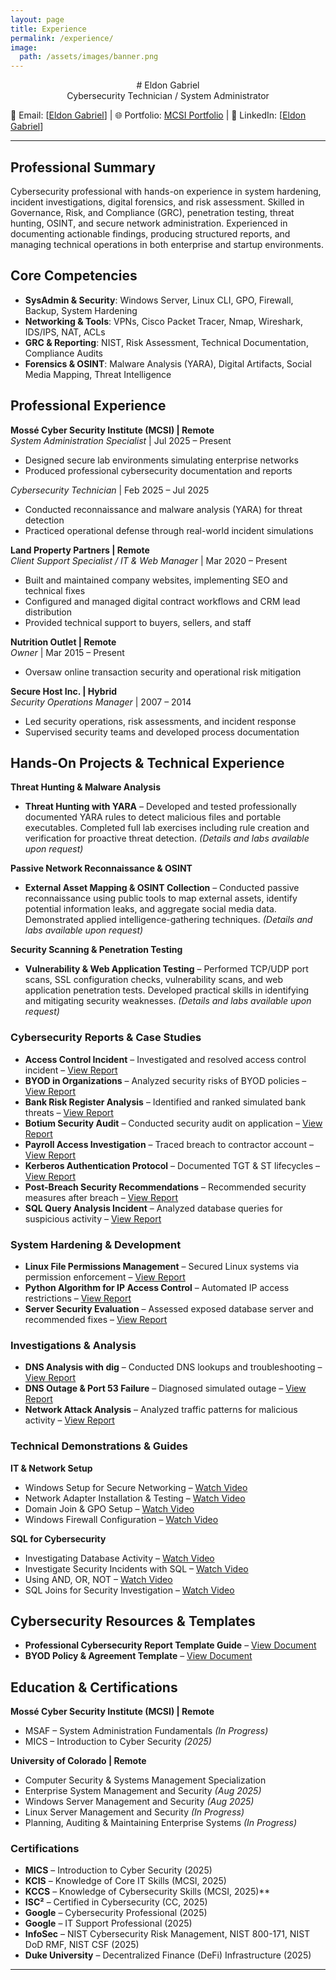 ```yaml
---
layout: page
title: Experience
permalink: /experience/
image:
  path: /assets/images/banner.png
---
```

<center># Eldon Gabriel</center>
<center>Cybersecurity Technician / System Administrator</center>  

📧 Email: [[Eldon Gabriel](mailto:eldongbrl@gmail.com)] | 🌐 Portfolio: [MCSI Portfolio](https://students.mosse-institute.com/student/SB6kNYfrf4Z9gg4Zz8T5LixXI832) | 🔗 LinkedIn: [[Eldon Gabriel](http://www.linkedin.com/eldongabriel)]  

---

## Professional Summary  
Cybersecurity professional with hands-on experience in system hardening, incident investigations, digital forensics, and risk assessment. Skilled in Governance, Risk, and Compliance (GRC), penetration testing, threat hunting, OSINT, and secure network administration. Experienced in documenting actionable findings, producing structured reports, and managing technical operations in both enterprise and startup environments.  

## Core Competencies  
- **SysAdmin & Security**: Windows Server, Linux CLI, GPO, Firewall, Backup, System Hardening  
- **Networking & Tools**: VPNs, Cisco Packet Tracer, Nmap, Wireshark, IDS/IPS, NAT, ACLs  
- **GRC & Reporting**: NIST, Risk Assessment, Technical Documentation, Compliance Audits  
- **Forensics & OSINT**: Malware Analysis (YARA), Digital Artifacts, Social Media Mapping, Threat Intelligence  

## Professional Experience  

**Mossé Cyber Security Institute (MCSI) | Remote**  
*System Administration Specialist* | Jul 2025 – Present  
- Designed secure lab environments simulating enterprise networks  
- Produced professional cybersecurity documentation and reports  

*Cybersecurity Technician* | Feb 2025 – Jul 2025  
- Conducted reconnaissance and malware analysis (YARA) for threat detection  
- Practiced operational defense through real-world incident simulations  

**Land Property Partners | Remote**  
*Client Support Specialist / IT & Web Manager* | Mar 2020 – Present  
- Built and maintained company websites, implementing SEO and technical fixes  
- Configured and managed digital contract workflows and CRM lead distribution  
- Provided technical support to buyers, sellers, and staff  

**Nutrition Outlet | Remote**  
*Owner* | Mar 2015 – Present  
- Oversaw online transaction security and operational risk mitigation  

**Secure Host Inc. | Hybrid**  
*Security Operations Manager* | 2007 – 2014  
- Led security operations, risk assessments, and incident response  
- Supervised security teams and developed process documentation  

## Hands-On Projects & Technical Experience

**Threat Hunting & Malware Analysis**  
- **Threat Hunting with YARA** – Developed and tested professionally documented YARA rules to detect malicious files and portable executables. Completed full lab exercises including rule creation and verification for proactive threat detection. *(Details and labs available upon request)*

**Passive Network Reconnaissance & OSINT**  
- **External Asset Mapping & OSINT Collection** – Conducted passive reconnaissance using public tools to map external assets, identify potential information leaks, and aggregate social media data. Demonstrated applied intelligence-gathering techniques. *(Details and labs available upon request)*

**Security Scanning & Penetration Testing**  
- **Vulnerability & Web Application Testing** – Performed TCP/UDP port scans, SSL configuration checks, vulnerability scans, and web application penetration tests. Developed practical skills in identifying and mitigating security weaknesses. *(Details and labs available upon request)*

### Cybersecurity Reports & Case Studies  
- **Access Control Incident** – Investigated and resolved access control incident – [View Report](https://github.com/EldonGabriel/eldongabriel.github.io/blob/main/assets/reports/REPORT%20%E2%80%93%20Access%20Control%20Incident%20-%20v1.2.0.pdf)  
- **BYOD in Organizations** – Analyzed security risks of BYOD policies – [View Report](https://github.com/EldonGabriel/eldongabriel.github.io/blob/main/assets/reports/REPORT%20%E2%80%93%20BYOD%20in%20Organizations_%20Security%2C%20Challenges%2C%20and%20Strategies%20%E2%80%93%20v1.0.0.pdf)  
- **Bank Risk Register Analysis** – Identified and ranked simulated bank threats – [View Report](https://github.com/EldonGabriel/eldongabriel.github.io/blob/main/assets/reports/REPORT%20%E2%80%93%20Bank%20Risk%20Register%20Analysis%20%E2%80%93%20v1.0.2.pdf)  
- **Botium Security Audit** – Conducted security audit on application – [View Report](https://github.com/EldonGabriel/eldongabriel.github.io/blob/main/assets/reports/REPORT%20%E2%80%93%20Botium%20Security%20Audit%E2%80%93%20v1.1.0.pdf)  
- **Payroll Access Investigation** – Traced breach to contractor account – [View Report](https://github.com/EldonGabriel/eldongabriel.github.io/blob/main/assets/reports/REPORT%20%E2%80%93%20Investigation%20of%20Unauthorized%20Payroll%20Access%20Incident%20-%20v1.2.0.pdf)  
- **Kerberos Authentication Protocol** – Documented TGT & ST lifecycles – [View Report](https://github.com/EldonGabriel/eldongabriel.github.io/blob/main/assets/reports/REPORT%20%E2%80%93%20Kerberos%20Authentication%20Protocol%20%E2%80%93%20v1.0.0.pdf)  
- **Post-Breach Security Recommendations** – Recommended security measures after breach – [View Report](https://github.com/EldonGabriel/eldongabriel.github.io/blob/main/assets/reports/REPORT%20%E2%80%93%20Post-Breach%20Security%20Recommendations%20%E2%80%93%20v1.0.1.pdf)  
- **SQL Query Analysis Incident** – Analyzed database queries for suspicious activity – [View Report](https://github.com/EldonGabriel/eldongabriel.github.io/blob/main/assets/reports/REPORT%20%E2%80%93%20SQL%20Query%20Analysis%20Incident%20%E2%80%93%20v1.0.2.pdf)  

### System Hardening & Development  
- **Linux File Permissions Management** – Secured Linux systems via permission enforcement – [View Report](https://github.com/EldonGabriel/eldongabriel.github.io/blob/main/assets/reports/REPORT%20%E2%80%93%20Linux%20File%20Permissions%20Management%20-%20v1.0.2.pdf)  
- **Python Algorithm for IP Access Control** – Automated IP access restrictions – [View Report](https://github.com/EldonGabriel/eldongabriel.github.io/blob/main/assets/reports/REPORT%20%E2%80%93%20Python%20Algorithm%20for%20Managing%20IP%20Access%20%E2%80%93%20v1.0.1.pdf)  
- **Server Security Evaluation** – Assessed exposed database server and recommended fixes – [View Report](https://github.com/EldonGabriel/eldongabriel.github.io/blob/main/assets/reports/REPORT%20%E2%80%93%20Server%20Security%20Evaluation%20%E2%80%93%20v1.2.0.pdf)  

### Investigations & Analysis  
- **DNS Analysis with dig** – Conducted DNS lookups and troubleshooting – [View Report](https://github.com/EldonGabriel/eldongabriel.github.io/blob/main/assets/reports/REPORT%20%E2%80%93%20DNS%20Analysis%20with%20dig%20%E2%80%93%20v1.0.0.pdf)  
- **DNS Outage & Port 53 Failure** – Diagnosed simulated outage – [View Report](https://github.com/EldonGabriel/eldongabriel.github.io/blob/main/assets/reports/REPORT%20%E2%80%93%20DNS%20Outage%20and%20Port%2053%20Failure%20Analysis%20%E2%80%93%20v1.0.1.pdf)  
- **Network Attack Analysis** – Analyzed traffic patterns for malicious activity – [View Report](https://github.com/EldonGabriel/eldongabriel.github.io/blob/main/assets/reports/REPORT%20%E2%80%93%20Network%20Attack%20Analysis%20%E2%80%93%20v1.0.1.pdf)  

### Technical Demonstrations & Guides  

**IT & Network Setup**  
- Windows Setup for Secure Networking – [Watch Video](https://youtu.be/m4MngVs_bmM)  
- Network Adapter Installation & Testing – [Watch Video](https://www.youtube.com/watch?v=5lywwd1MQRo)  
- Domain Join & GPO Setup – [Watch Video](https://www.youtube.com/watch?v=JE3jutqyI4Q)  
- Windows Firewall Configuration – [Watch Video](https://www.youtube.com/watch?v=U_4TeohPNQ4)  

**SQL for Cybersecurity**  
- Investigating Database Activity – [Watch Video](https://www.youtube.com/watch?v=TUqYto8EDJ4)  
- Investigate Security Incidents with SQL – [Watch Video](https://www.youtube.com/watch?v=bhTHXhE6kTk)  
- Using AND, OR, NOT – [Watch Video](https://www.youtube.com/watch?v=5qCjwenE-Z0)  
- SQL Joins for Security Investigation – [Watch Video](https://www.youtube.com/watch?v=ynxJ1go-Cc8)  

## Cybersecurity Resources & Templates  
- **Professional Cybersecurity Report Template Guide** – [View Document](https://docs.google.com/document/d/1pG9jjDdVDl7Cqu-DoQOv6XSBhqG5YSJxUJQt0u1-01A/edit?usp=sharing)  
- **BYOD Policy & Agreement Template** – [View Document](https://docs.google.com/document/d/1nYALR4K3hXEIv_doF4ODDgC_aZewcpPsmPsQF4vj9w8/edit?usp=sharing)  

## Education & Certifications  

**Mossé Cyber Security Institute (MCSI) | Remote**  
- MSAF – System Administration Fundamentals *(In Progress)*  
- MICS – Introduction to Cyber Security *(2025)*  

**University of Colorado | Remote**  
- Computer Security & Systems Management Specialization  
- Enterprise System Management and Security *(Aug 2025)*  
- Windows Server Management and Security *(Aug 2025)*  
- Linux Server Management and Security *(In Progress)*  
- Planning, Auditing & Maintaining Enterprise Systems *(In Progress)*  

### Certifications

- **MICS** – Introduction to Cyber Security (2025)  
- **KCIS** – Knowledge of Core IT Skills (MCSI, 2025) 
- **KCCS** – Knowledge of Cybersecurity Skills (MCSI, 2025)**  
- **ISC²** – Certified in Cybersecurity (CC, 2025)
- **Google** – Cybersecurity Professional (2025)
- **Google** – IT Support Professional (2025) 
- **InfoSec** – NIST Cybersecurity Risk Management, NIST 800-171, NIST DoD RMF, NIST CSF (2025) 
- **Duke University** – Decentralized Finance (DeFi) Infrastructure (2025) 

---
